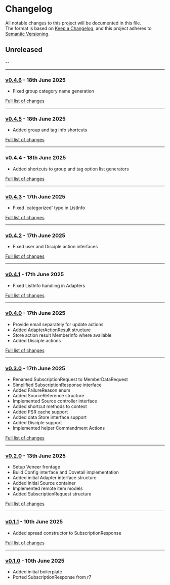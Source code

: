# Changelog

All notable changes to this project will be documented in this file.<br>
The format is based on [Keep a Changelog](https://keepachangelog.com/en/1.0.0/),
and this project adheres to [Semantic Versioning](https://semver.org/spec/v2.0.0.html).

## Unreleased
--

---

### [v0.4.6](https://github.com/decodelabs/telegraph/commits/v0.4.6) - 18th June 2025

- Fixed group category name generation

[Full list of changes](https://github.com/decodelabs/telegraph/compare/v0.4.5...v0.4.6)

---

### [v0.4.5](https://github.com/decodelabs/telegraph/commits/v0.4.5) - 18th June 2025

- Added group and tag info shortcuts

[Full list of changes](https://github.com/decodelabs/telegraph/compare/v0.4.4...v0.4.5)

---

### [v0.4.4](https://github.com/decodelabs/telegraph/commits/v0.4.4) - 18th June 2025

- Added shortcuts to group and tag option list generators

[Full list of changes](https://github.com/decodelabs/telegraph/compare/v0.4.3...v0.4.4)

---

### [v0.4.3](https://github.com/decodelabs/telegraph/commits/v0.4.3) - 17th June 2025

- Fixed 'categorized' typo in ListInfo

[Full list of changes](https://github.com/decodelabs/telegraph/compare/v0.4.2...v0.4.3)

---

### [v0.4.2](https://github.com/decodelabs/telegraph/commits/v0.4.2) - 17th June 2025

- Fixed user and Disciple action interfaces

[Full list of changes](https://github.com/decodelabs/telegraph/compare/v0.4.1...v0.4.2)

---

### [v0.4.1](https://github.com/decodelabs/telegraph/commits/v0.4.1) - 17th June 2025

- Fixed ListInfo handling in Adapters

[Full list of changes](https://github.com/decodelabs/telegraph/compare/v0.4.0...v0.4.1)

---

### [v0.4.0](https://github.com/decodelabs/telegraph/commits/v0.4.0) - 17th June 2025

- Provide email separately for update actions
- Added AdapterActionResult structure
- Store action result MemberInfo where available
- Added Disciple actions

[Full list of changes](https://github.com/decodelabs/telegraph/compare/v0.3.0...v0.4.0)

---

### [v0.3.0](https://github.com/decodelabs/telegraph/commits/v0.3.0) - 17th June 2025

- Renamed SubscriptionRequest to MemberDataRequest
- Simplified SubscriptionResponse interface
- Added FailureReason enum
- Added SourceReference structure
- Implemented Source controller interface
- Added shortcut methods to context
- Added PSR cache support
- Added data Store interface support
- Added Disciple support
- Implemented helper Commandment Actions

[Full list of changes](https://github.com/decodelabs/telegraph/compare/v0.2.0...v0.3.0)

---

### [v0.2.0](https://github.com/decodelabs/telegraph/commits/v0.2.0) - 13th June 2025

- Setup Veneer frontage
- Build Config interface and Dovetail implementation
- Added initial Adapter interface structure
- Added initial Source container
- Implemented remote item models
- Added SubscriptionRequest structure

[Full list of changes](https://github.com/decodelabs/telegraph/compare/v0.1.1...v0.2.0)

---

### [v0.1.1](https://github.com/decodelabs/telegraph/commits/v0.1.1) - 10th June 2025

- Added spread constructor to SubscriptionResponse

[Full list of changes](https://github.com/decodelabs/telegraph/compare/v0.1.0...v0.1.1)

---

### [v0.1.0](https://github.com/decodelabs/telegraph/commits/v0.1.0) - 10th June 2025

- Added initial boilerplate
- Ported SubscriptionResponse from r7
